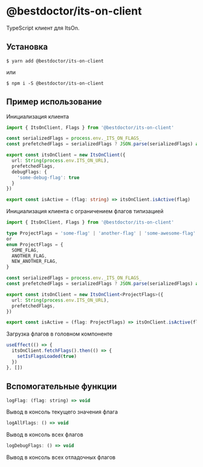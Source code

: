 # @bestdoctor/its-on-client

TypeScript клиент для ItsOn.

## Установка

`$ yarn add @bestdoctor/its-on-client`

или

`$ npm i -S @bestdoctor/its-on-client`

## Пример использование

Инициализация клиента
```typescript
import { ItsOnClient, Flags } from '@bestdoctor/its-on-client'

const serializedFlags = process.env._ITS_ON_FLAGS_
const prefetchedFlags = serializedFlags ? JSON.parse(serializedFlags) as Flags : undefined

export const itsOnClient = new ItsOnClient({
  url: String(process.env.ITS_ON_URL),
  prefetchedFlags,
  debugFlags: {
    'some-debug-flag': true
  }
})

export const isActive = (flag: string) => itsOnClient.isActive(flag)
```

Инициализация клиента с ограничением флагов типизацией
```typescript
import { ItsOnClient, Flags } from '@bestdoctor/its-on-client'

type ProjectFlags = 'some-flag' | 'another-flag' | 'some-awesome-flag'
or
enum ProjectFlags = {
  SOME_FLAG,
  ANOTHER_FLAG,
  NEW_ANOTHER_FLAG,
}

const serializedFlags = process.env._ITS_ON_FLAGS_
const prefetchedFlags = serializedFlags ? JSON.parse(serializedFlags) as Flags : undefined

export const itsOnClient = new ItsOnClient<ProjectFlags>({
  url: String(process.env.ITS_ON_URL),
  prefetchedFlags,
})

export const isActive = (flag: ProjectFlags) => itsOnClient.isActive(flag)
```

Загрузка флагов в головном компоненте
```typescript
useEffect(() => {
  itsOnClient.fetchFlags().then(() => {
    setIsFlagsLoaded(true)
  })
}, [])
```

## Вспомогательные функции

```javascript
logFlag: (flag: string) => void
```
Вывод в консоль текущего значения флага

```javascript
logAllFlags: () => void
```
Вывод в консоль всех флагов

```javascript
logDebugFlags: () => void
```
Вывод в консоль всех отладочных флагов

